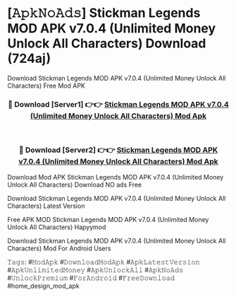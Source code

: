 # [𝙰𝚙𝚔𝙽𝚘𝙰𝚍𝚜] Stickman Legends MOD APK v7.0.4 (Unlimited Money Unlock All Characters) Download (724aj)
Download Stickman Legends MOD APK v7.0.4 (Unlimited Money Unlock All Characters) Free Mod APK

<div align="center">
<h3>🔴 Download [Server1] 👉👉 <a href="https://apkcomod.com?title=Stickman_Legends_MOD_APK_v7.0.4_(Unlimited_Money_Unlock_All_Characters)">Stickman Legends MOD APK v7.0.4 (Unlimited Money Unlock All Characters) Mod Apk</a></h3><br>

<h3>🔴 Download [Server2] 👉👉 <a href="https://apkcomod.com?title=Stickman_Legends_MOD_APK_v7.0.4_(Unlimited_Money_Unlock_All_Characters)">Stickman Legends MOD APK v7.0.4 (Unlimited Money Unlock All Characters) Mod Apk</a></h3>
</div>


 Download Mod APK Stickman Legends MOD APK v7.0.4 (Unlimited Money Unlock All Characters) Download NO ads Free

Download Stickman Legends MOD APK v7.0.4 (Unlimited Money Unlock All Characters) Latest Version

Free APK MOD Stickman Legends MOD APK v7.0.4 (Unlimited Money Unlock All Characters) Hapyymod

Download Stickman Legends MOD APK v7.0.4 (Unlimited Money Unlock All Characters) Mod For Android Users

𝚃𝚊𝚐𝚜: #𝙼𝚘𝚍𝙰𝚙𝚔 #𝙳𝚘𝚠𝚗𝚕𝚘𝚊𝚍𝙼𝚘𝚍𝙰𝚙𝚔 #𝙰𝚙𝚔𝙻𝚊𝚝𝚎𝚜𝚝𝚅𝚎𝚛𝚜𝚒𝚘𝚗 #𝙰𝚙𝚔𝚄𝚗𝚕𝚒𝚖𝚒𝚝𝚎𝚍𝙼𝚘𝚗𝚎𝚢 #𝙰𝚙𝚔𝚄𝚗𝚕𝚘𝚌𝚔𝙰𝚕𝚕 #𝙰𝚙𝚔𝙽𝚘𝙰𝚍𝚜 #𝚄𝚗𝚕𝚘𝚌𝚔𝙿𝚛𝚎𝚖𝚒𝚞𝚖 #𝙵𝚘𝚛𝙰𝚗𝚍𝚛𝚘𝚒𝚍 #𝙵𝚛𝚎𝚎𝙳𝚘𝚠𝚗𝚕𝚘𝚊𝚍 #home_design_mod_apk